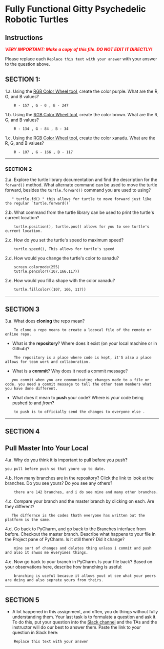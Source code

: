 # Fully Functional Gitty Psychedelic Robotic Turtles

## Instructions

**_<span style="color:red">
    VERY IMPORTANT: Make a copy of this file. DO NOT EDIT IT DIRECTLY!
</span>_**

Please replace each `Replace this text with your answer` 
with your answer to the question above.

## SECTION 1: 

1.a. Using the [RGB Color Wheel tool](https://colorspire.com/rgb-color-wheel/), create the color purple. 
     What are the R, G, and B values?

```
    R - 157 , G - 0 , B - 247
```

1.b. Using the [RGB Color Wheel tool](https://colorspire.com/rgb-color-wheel/), create the color brown. 
     What are the R, G, and B values? 

```
    R - 134 , G - 84 , B - 34
```

1.c. Using the [RGB Color Wheel tool](https://colorspire.com/rgb-color-wheel/), create the color xanadu. 
     What are the R, G, and B values?

```
    R - 107 , G - 166 , B - 117
```

---

### SECTION 2

2.a. Explore the turtle library documentation and find the description for the 
     `forward()` method. What alternate command can be used to move the turtle forward, 
     besides the `turtle.forward()` command you are used to using?

```
   " turtle.fd() " this allows for turtle to move forward just like the regular `turtle.forward()`
```

2.b. What command from the turtle library can be used to print the turtle's current 
   location?
   
```
    turtle.position(), turtle.pos() allows for you to see turtle's current location. 
```

2.c. How do you set the turtle's speed to maximum speed?
   
```
    turtle.speed(), This allows for turtle's speed
```

2.d. How would you change the turtle's color to xanadu? 

```
    screen.colormode(255)
    tutrle.pencolor((107,166,117))
```

2.e. How would you fill a shape with the color xanadu?

```
    turtle.fillcolor((107, 166, 117))
```

---

## SECTION 3

3.a. What does **cloning** the repo mean?

```
    To clone a repo means to create a lococal file of the remote or online repo.
```


- What is the **repository**? Where does it exist (on your local machine or in Github)?

```
    The repository is a place where code is kept, it'S also a place allows for team work and collaboration.
```


- What is a **commit**? Why does it need a commit message?

```
   you commit when you are communicating changes made to a file or code. you need a commit message to tell the other team members what you have done different.
```


- What does it mean to **push** your code? Where is your code being pushed _to_ and _from_?

```
    to push is to officially send the changes to everyone else .
```

---

## SECTION 4

## Pull Master Into Your Local

4.a. Why do you think it is important to pull before you push?

```
you pull before push so that youre up to date.
```

4.b. How many branches are in the repository?
     Click the link to look at the branches. Do you see yours? Do you see any others? 

```
    there are 142 branches, and i do see mine and many other branches.
```


4.c. Compare your branch and the master branch by clicking on each. Are they different?

```
   The differnce is the codes thath everyone has written but the platform is the same.
```


4.d. Go back to PyCharm, and go back to the Branches interface from before. Checkout the 
     master branch.
     Describe what happens to your file in the Project pane of PyCharm. Is it still 
     there? Did it change?

```
    mine sort of changes and deletes thing unless i commit and push and also it shwos me everyines things.
```


4.e. Now go back to your branch in PyCharm. Is your file back? Based on your observations
     here, describe how branching is useful:

```
    branching is useful becasue it allows yout ot see what your peers are doing and also seprate yours from theirs.
```

---

## SECTION 5
- A lot happened in this assignment, and often, you do things without fully 
  understanding them. Your last task is to formulate a question and ask it. 
  To do this, put your question into the [Slack channel](https://bereacs.slack.com/archives/C3QACGH8R) and the TAs and the instructor 
  will do our best to answer them. Paste the link to your question in Slack here:

```
    Replace this text with your answer
```




